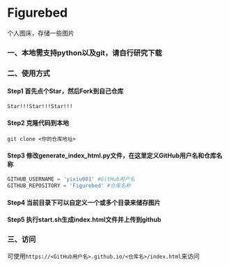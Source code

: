 # Figurebed
个人图床，存储一些图片

### 一、本地需支持python以及git，请自行研究下载
### 二、使用方式

#### Step1 首先点个Star，然后Fork到自己仓库
`Star!!!Star!!!Star!!!`
#### Step2 克隆代码到本地
`git clone <你的仓库地址>`
#### Step3 修改generate_index_html.py文件，在这里定义GitHub用户名和仓库名称
```python
GITHUB_USERNAME = 'yixiu001' #GitHub用户名
GITHUB_REPOSITORY = 'Figurebed' #仓库名称
```
#### Step4 当前目录下可以自定义一个或多个目录来储存图片
#### Step5 执行start.sh生成index.html文件并上传到github


### 三、访问
可使用`https://<GitHub用户名>.github.io/<仓库名>/index.html`来访问